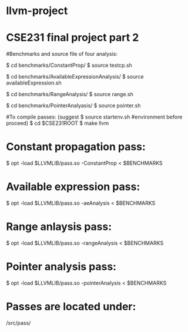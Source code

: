 # llvm-project
# CSE231 final project part 2

#Benchmarks and source file of four analysis:

$ cd benchmarks/ConstantProp/
$ source testcp.sh

$ cd benchmarks/AvailableExpressionAnalysis/
$ source availableExpression.sh

$ cd benchmarks/RangeAnalysis/
$ source range.sh

$ cd benchmarks/PointerAnalyasis/
$ source pointer.sh


#To compile passes: (suggest $ source startenv.sh #environment before proceed)
$ cd $CSE231ROOT
$ make llvm
# Constant propagation pass:
$ opt -load $LLVMLIB/pass.so -ConstantProp < $BENCHMARKS 

# Available expression pass:
$ opt -load $LLVMLIB/pass.so -aeAnalysis < $BENCHMARKS 

# Range anlaysis pass:
$ opt -load $LLVMLIB/pass.so -rangeAnalysis < $BENCHMARKS 

# Pointer analysis pass:
$ opt -load $LLVMLIB/pass.so -pointerAnalysis < $BENCHMARKS 

# Passes are located under:
/src/pass/
